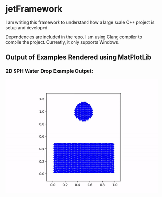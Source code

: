 # jetFramework

I am writing this framework to understand how a large scale C++ project is setup and developed.

Dependencies are included in the repo. I am using Clang compiler to compile the project. Currently, it only supports Windows.

## Output of Examples Rendered using MatPlotLib
### 2D SPH Water Drop Example Output:
![](output/SPH.gif)